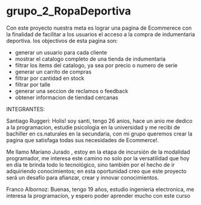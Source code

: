 # grupo_2_RopaDeportiva

Con este proyecto nuestra meta es lograr una pagina de Ecommerece con la finalidad de  facilitar a los usuarios el acceso a la compra de indumentaria deportiva.
 los objectivos de esta pagina son:

- generar un usuario para cada cliente
- mostrar el catalogo completo de una tienda de indumentaria
- filtrar los items del catalogo, ya sea por precio o numero de serie
- generar un carrito de compras
- filtrar por cantidad en stock
- filtrar por talle
- generar una seccion de reclamos o feedback
- obtener informacion de tiendad cercanas

INTEGRANTES: 

Santiago Ruggeri: Holis! soy santi, tengo 26 anios, hace un anio me dedico a la programacion, estudie psicologia en la universidad y me recibi de bachiller en cs.naturales en la secundaria, con mi grupo queremos crear la pagina que satisfaga todas sus necesidades de Ecommerce!.

Me llamo Mariano Jurado , estoy en la etapa de incursión de la modalidad programador, me interesa este camino no solo por la versatilidad que hoy en día te brinda todo lo tecnológico, sino también por el hecho de ir adquiriendo conocimientos; en esta oportunidad creo que este proyecto será un desafío para afianzar, crear y innovar conocimientos.

Franco Albornoz: Buenas, tengo 19 años, estudio ingenieria electronica, me interesa la programacion, y espero poder aprender mucho con este curso

